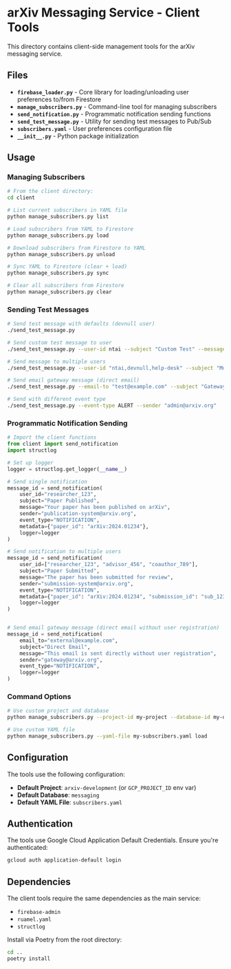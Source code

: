 # arXiv Messaging Service - Client Tools

This directory contains client-side management tools for the arXiv messaging service.

## Files

- **`firebase_loader.py`** - Core library for loading/unloading user preferences to/from Firestore
- **`manage_subscribers.py`** - Command-line tool for managing subscribers
- **`send_notification.py`** - Programmatic notification sending functions
- **`send_test_message.py`** - Utility for sending test messages to Pub/Sub
- **`subscribers.yaml`** - User preferences configuration file
- **`__init__.py`** - Python package initialization

## Usage

### Managing Subscribers

```bash
# From the client directory:
cd client

# List current subscribers in YAML file
python manage_subscribers.py list

# Load subscribers from YAML to Firestore
python manage_subscribers.py load

# Download subscribers from Firestore to YAML
python manage_subscribers.py unload

# Sync YAML to Firestore (clear + load)
python manage_subscribers.py sync

# Clear all subscribers from Firestore
python manage_subscribers.py clear
```

### Sending Test Messages

```bash
# Send test message with defaults (devnull user)
./send_test_message.py

# Send custom test message to user
./send_test_message.py --user-id ntai --subject "Custom Test" --message "Testing the system"

# Send message to multiple users
./send_test_message.py --user-id "ntai,devnull,help-desk" --subject "Multi-User Test" --message "Testing multiple recipients"

# Send email gateway message (direct email)
./send_test_message.py --email-to "test@example.com" --subject "Gateway Test" --message "Testing email gateway"

# Send with different event type
./send_test_message.py --event-type ALERT --sender "admin@arxiv.org"
```

### Programmatic Notification Sending

```python
# Import the client functions
from client import send_notification
import structlog

# Set up logger
logger = structlog.get_logger(__name__)

# Send single notification
message_id = send_notification(
    user_id="researcher_123",
    subject="Paper Published",
    message="Your paper has been published on arXiv",
    sender="publication-system@arxiv.org",
    event_type="NOTIFICATION",
    metadata={"paper_id": "arXiv:2024.01234"},
    logger=logger
)

# Send notification to multiple users
message_id = send_notification(
    user_id=["researcher_123", "advisor_456", "coauthor_789"],
    subject="Paper Submitted",
    message="The paper has been submitted for review",
    sender="submission-system@arxiv.org",
    event_type="NOTIFICATION",
    metadata={"paper_id": "arXiv:2024.01234", "submission_id": "sub_123"},
    logger=logger
)


# Send email gateway message (direct email without user registration)
message_id = send_notification(
    email_to="external@example.com",
    subject="Direct Email",
    message="This email is sent directly without user registration",
    sender="gateway@arxiv.org",
    event_type="NOTIFICATION",
    logger=logger
)
```

### Command Options

```bash
# Use custom project and database
python manage_subscribers.py --project-id my-project --database-id my-db load

# Use custom YAML file
python manage_subscribers.py --yaml-file my-subscribers.yaml load
```

## Configuration

The tools use the following configuration:

- **Default Project**: `arxiv-development` (or `GCP_PROJECT_ID` env var)
- **Default Database**: `messaging`
- **Default YAML File**: `subscribers.yaml`

## Authentication

The tools use Google Cloud Application Default Credentials. Ensure you're authenticated:

```bash
gcloud auth application-default login
```

## Dependencies

The client tools require the same dependencies as the main service:
- `firebase-admin`
- `ruamel.yaml`
- `structlog`

Install via Poetry from the root directory:
```bash
cd ..
poetry install
```